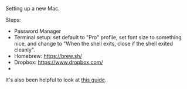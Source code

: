 Setting up a new Mac.

Steps:
- Password Manager
- Terminal setup: set default to "Pro" profile, set font size to something nice, and change to "When the shell exits, close if the shell exited cleanly".
- Homebrew: https://brew.sh/
- Dropbox: https://www.dropbox.com/
- 

It's also been helpful to look at [this guide](http://sourabhbajaj.com/mac-setup/index.html).
